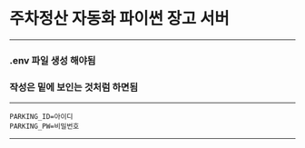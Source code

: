 # 주차정산 자동화 파이썬 장고 서버 

---

### .env 파일 생성 해야됨
### 작성은 밑에 보인는 것처럼 하면됨

---

    PARKING_ID=아이디
    PARKING_PW=비밀번호

---